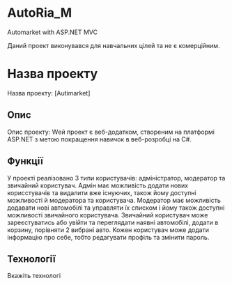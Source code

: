 # AutoRia_M
Automarket with ASP.NET MVC

Даний проект виконувався для навчальних цілей та не є комерційним.

# Назва проекту

Назва проекту: [Autimarket]

## Опис

Опис проекту: Wей проект є веб-додатком, створеним на платформі ASP.NET з метою покращення навичок в веб-розробці на C#. 

## Функції

У проекті реалізовано 3 типи користувачів: адміністратор, модератор та звичайний користувач. Адмін має можливість додати нових корисстувачів та видалити вже існуючих, також йому доступні можливості й модератора та користувача.
Модератор має можливість додавати нові автомобілі та управляти їх списком і йому також доступні можливості звичайного користувача. Звичайний користувач може зареєстуватись або увійти та переглядати наявні автомобілі, додати в корзину, порівняти 2 вибрані авто.
Кожен користувач може додати інформацію про себе, тобто редагувати профіль та змінити пароль.

## Технології

Вкажіть технологі
